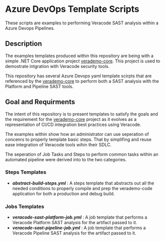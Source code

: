# Azure DevOps Template Scripts
These scripts are examples to performing Veracode SAST analysis within a Azure Devops Pipelines.

## Description
The examples templates produced within this repository are being with a simple .NET Core application project [verademo-core](https://github.com/dmedeiros-veracode/verademo-core). This project is used to demostrate intgration with Veracode security tools.

This repository has several Azure Devops yaml template scirpts that are referenced by the [verademo-core](https://github.com/dmedeiros-veracode/verademo-core) to perform both a SAST analysis with the Platform and Pipeline SAST tools.

## Goal and Requirments
The intent of this repository is to present templates to satisfy the goals and the requirement for the [verademo-core](https://github.com/dmedeiros-veracode/verademo-core) project as it evolves as a representation of CI/CD integration best practices using Veracode.

The examples within show how an administrator can use seperation of concenrs to properly template basic steps. That by simplifing and reuse ease integration of Veracode tools wihin their SDLC. 

The seperation of Job Tasks and Steps to perform common tasks within an automated pipeline were derived into to the two categories.

### Steps Templates 
- ***abstract-build-steps.yml***
: A steps template that abstracts out all the needed conditions to properly compile and prep the verademo-code application for both a production and debug build.

### Jobs Templates
- ***veracode-sast-platform-job.yml***
: A job template that performs a Veracode Platform SAST analysis for the artifact passed to it.
- ***veracode-sast-pipeline-job.yml***
: A job template that performs a Veracode Pipeline SAST analysis for the artifact passed to it.